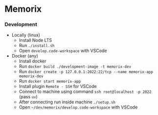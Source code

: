 # Memorix

### Development
* Locally (linux)
    * Install Node LTS
    * Run `./install.sh`
    * Open `develop.code-workspace` with VSCode
* Docker (any)
    * Install docker
    * Run `docker build ./development-image -t memorix-dev`
    * Run `docker create -p 127.0.0.1:2022:22/tcp --name memorix-app memorix-dev`
    * Run `docker start memorix-app`
    * Install plugin `Remote - SSH` for VSCode
    * Connect to machine using command `ssh root@localhost -p 2022` (pass `uv`)
    * After connecting run inside machine `./setup.sh`
    * Open `~/dev/memorix/develop.code-workspace` with VSCode
